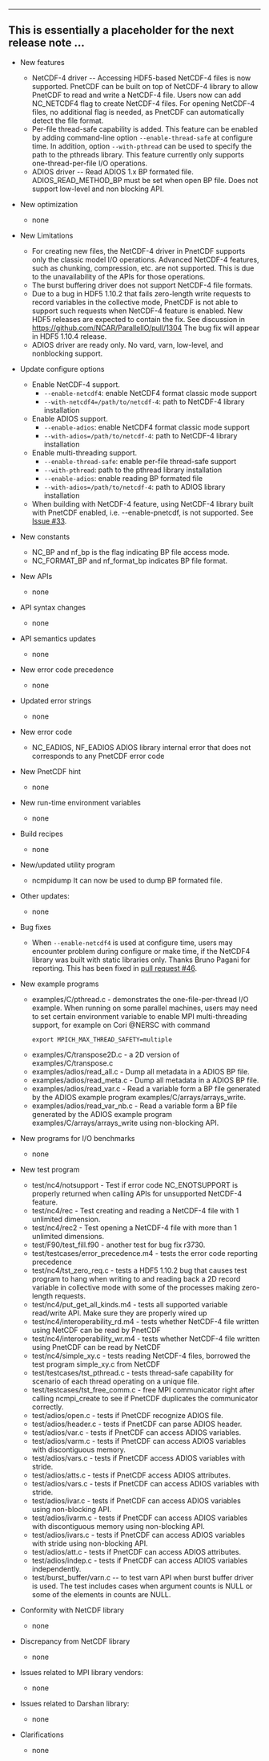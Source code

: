 ------------------------------------------------------------------------------
This is essentially a placeholder for the next release note ...
------------------------------------------------------------------------------

* New features
  + NetCDF-4 driver -- Accessing HDF5-based NetCDF-4 files is now supported.
    PnetCDF can be built on top of NetCDF-4 library to allow PnetCDF to read
    and write a NetCDF-4 file. Users now can add NC_NETCDF4 flag to create
    NetCDF-4 files. For opening NetCDF-4 files, no additional flag is needed,
    as PnetCDF can automatically detect the file format.
  + Per-file thread-safe capability is added. This feature can be enabled by
    adding command-line option `--enable-thread-safe` at configure time. In
    addition, option `--with-pthread` can be used to specify the path to the
    pthreads library. This feature currently only supports one-thread-per-file
    I/O operations.
  + ADIOS driver -- Read ADIOS 1.x BP formated file. 
    ADIOS_READ_METHOD_BP must be set when open BP file.
    Does not support low-level and non blocking API.

* New optimization
  + none

* New Limitations
  + For creating new files, the NetCDF-4 driver in PnetCDF supports only the
    classic model I/O operations. Advanced NetCDF-4 features, such as chunking,
    compression, etc. are not supported. This is due to the unavailability of
    the APIs for those operations.
  + The burst buffering driver does not support NetCDF-4 file formats.
  + Due to a bug in HDF5 1.10.2 that fails zero-length write requests to record
    variables in the collective mode, PnetCDF is not able to support such
    requests when NetCDF-4 feature is enabled. New HDF5 releases are expected
    to contain the fix. See discussion in https://github.com/NCAR/ParallelIO/pull/1304
    The bug fix will appear in HDF5 1.10.4 release.
  + ADIOS driver are ready only. No vard, varn, low-level, and nonblocking support.

* Update configure options
  + Enable NetCDF-4 support.
    - `--enable-netcdf4`: enable NetCDF4 format classic mode support
    - `--with-netcdf4=/path/to/netcdf-4`: path to NetCDF-4 library installation
  + Enable ADIOS support.
    - `--enable-adios`: enable NetCDF4 format classic mode support
    - `--with-adios=/path/to/netcdf-4`: path to NetCDF-4 library installation
  + Enable multi-threading support.
    - `--enable-thread-safe`: enable per-file thread-safe support
    - `--with-pthread`: path to the pthread library installation
    - `--enable-adios`: enable reading BP formated file
    - `--with-adios=/path/to/netcdf-4`: path to ADIOS library installation
  + When building with NetCDF-4 feature, using NetCDF-4 library built with
    PnetCDF enabled, i.e. --enable-pnetcdf, is not supported. See
    [Issue #33](https://github.com/Parallel-NetCDF/PnetCDF/issues/33).

* New constants
  + NC_BP and nf_bp is the flag indicating BP file access mode.
  + NC_FORMAT_BP and nf_format_bp indicates BP file format.

* New APIs
  + none

* API syntax changes
  + none

* API semantics updates
  + none

* New error code precedence
  + none

* Updated error strings
  + none

* New error code
  + NC_EADIOS, NF_EADIOS
    ADIOS library internal error that does not corresponds to any PnetCDF error code

* New PnetCDF hint
  + none

* New run-time environment variables
  + none

* Build recipes
  + none

* New/updated utility program
  + ncmpidump
    It can now be used to dump BP formated file.

* Other updates:
  + none

* Bug fixes
  + When `--enable-netcdf4` is used at configure time, users may encounter
    problem during configure or make time, if the NetCDF4 library was built
    with static libraries only. Thanks Bruno Pagani for reporting. This has
    been fixed in
    [pull request #46](https://github.com/Parallel-NetCDF/PnetCDF/pull/46).

* New example programs
  + examples/C/pthread.c - demonstrates the one-file-per-thread I/O example.
    When running on some parallel machines, users may need to set certain
    environment variable to enable MPI multi-threading support, for example on
    Cori @NERSC with command
    ```
    export MPICH_MAX_THREAD_SAFETY=multiple
    ```
  + examples/C/transpose2D.c - a 2D version of examples/C/transpose.c
  + examples/adios/read_all.c - Dump all metadata in a ADIOS BP file.
  + examples/adios/read_meta.c - Dump all metadata in a ADIOS BP file.
  + examples/adios/read_var.c -  Read a variable form a BP file generated by the 
    ADIOS example program examples/C/arrays/arrays_write.
  + examples/adios/read_var_nb.c -  Read a variable form a BP file generated by the 
    ADIOS example program examples/C/arrays/arrays_write using non-blocking API.

* New programs for I/O benchmarks
  + none

* New test program
  + test/nc4/notsupport - Test if error code NC_ENOTSUPPORT is properly
    returned when calling APIs for unsupported NetCDF-4 feature.
  + test/nc4/rec - Test creating and reading a NetCDF-4 file with 1 unlimited
    dimension. 
  + test/nc4/rec2 - Test opening a NetCDF-4 file with more than 1 unlimited
    dimensions.
  + test/F90/test_fill.f90 - another test for bug fix r3730.
  + test/testcases/error_precedence.m4 - tests the error code reporting
    precedence
  + test/nc4/tst_zero_req.c - tests a HDF5 1.10.2 bug that causes test program
    to hang when writing to and reading back a 2D record variable in collective
    mode with some of the processes making zero-length requests.
  + test/nc4/put_get_all_kinds.m4 - tests all supported variable read/write
    API. Make sure they are properly wired up
  + test/nc4/interoperability_rd.m4 - tests whether NetCDF-4 file written using
    NetCDF can be read by PnetCDF
  + test/nc4/interoperability_wr.m4 - tests whether NetCDF-4 file written using
    PnetCDF can be read by NetCDF
  + test/nc4/simple_xy.c - tests reading NetCDF-4 files, borrowed the test
    program simple_xy.c from NetCDF
  + test/testcases/tst_pthread.c - tests thread-safe capability for scenario of
    each thread operating on a unique file.
  + test/testcases/tst_free_comm.c - free MPI communicator right after calling
    ncmpi_create to see if PnetCDF duplicates the communicator correctly.
  + test/adios/open.c - tests if PnetCDF recognize ADIOS file.
  + test/adios/header.c - tests if PnetCDF can parse ADIOS header.
  + test/adios/var.c - tests if PnetCDF can access ADIOS variables.
  + test/adios/varm.c - tests if PnetCDF can access ADIOS variables with discontiguous memory.
  + test/adios/vars.c - tests if PnetCDF access ADIOS variables with stride.
  + test/adios/atts.c - tests if PnetCDF access ADIOS attributes.
  + test/adios/vars.c - tests if PnetCDF can access ADIOS variables with stride.
  + test/adios/ivar.c - tests if PnetCDF can access ADIOS variables using non-blocking API.
  + test/adios/ivarm.c - tests if PnetCDF can access ADIOS variables with discontiguous memory using non-blocking API.
  + test/adios/ivars.c - tests if PnetCDF can access ADIOS variables with stride using non-blocking API.
  + test/adios/att.c - tests if PnetCDF can access ADIOS attributes.
  + test/adios/indep.c - tests if PnetCDF can access ADIOS variables independently.
  + test/burst_buffer/varn.c -- to test varn API when burst buffer driver is
    used. The test includes cases when argument counts is NULL or some of the
    elements in counts are NULL.

* Conformity with NetCDF library
  + none

* Discrepancy from NetCDF library
  + none

* Issues related to MPI library vendors:
  + none

* Issues related to Darshan library:
  + none

* Clarifications
  + none

